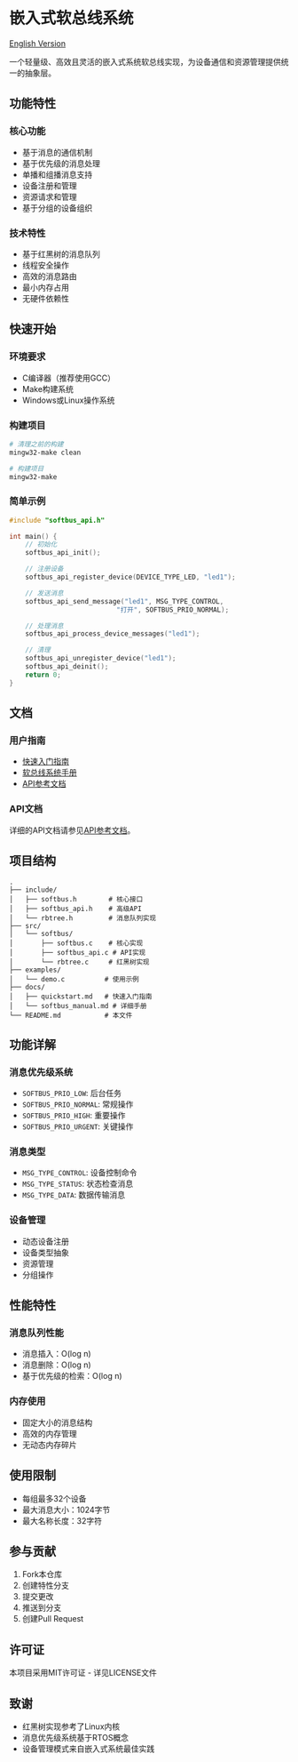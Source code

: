 # 嵌入式软总线系统

[English Version](README.md)

一个轻量级、高效且灵活的嵌入式系统软总线实现，为设备通信和资源管理提供统一的抽象层。

## 功能特性

### 核心功能
- 基于消息的通信机制
- 基于优先级的消息处理
- 单播和组播消息支持
- 设备注册和管理
- 资源请求和管理
- 基于分组的设备组织

### 技术特性
- 基于红黑树的消息队列
- 线程安全操作
- 高效的消息路由
- 最小内存占用
- 无硬件依赖性

## 快速开始

### 环境要求
- C编译器（推荐使用GCC）
- Make构建系统
- Windows或Linux操作系统

### 构建项目
```bash
# 清理之前的构建
mingw32-make clean

# 构建项目
mingw32-make
```

### 简单示例
```c
#include "softbus_api.h"

int main() {
    // 初始化
    softbus_api_init();

    // 注册设备
    softbus_api_register_device(DEVICE_TYPE_LED, "led1");

    // 发送消息
    softbus_api_send_message("led1", MSG_TYPE_CONTROL, 
                           "打开", SOFTBUS_PRIO_NORMAL);

    // 处理消息
    softbus_api_process_device_messages("led1");

    // 清理
    softbus_api_unregister_device("led1");
    softbus_api_deinit();
    return 0;
}
```

## 文档

### 用户指南
- [快速入门指南](docs/quickstart.md)
- [软总线系统手册](docs/softbus_manual.md)
- [API参考文档](docs/api_reference.md)

### API文档
详细的API文档请参见[API参考文档](docs/api_reference.md)。

## 项目结构
```
.
├── include/
│   ├── softbus.h        # 核心接口
│   ├── softbus_api.h    # 高级API
│   └── rbtree.h         # 消息队列实现
├── src/
│   └── softbus/
│       ├── softbus.c    # 核心实现
│       ├── softbus_api.c # API实现
│       └── rbtree.c     # 红黑树实现
├── examples/
│   └── demo.c          # 使用示例
├── docs/
│   ├── quickstart.md   # 快速入门指南
│   └── softbus_manual.md # 详细手册
└── README.md           # 本文件
```

## 功能详解

### 消息优先级系统
- `SOFTBUS_PRIO_LOW`: 后台任务
- `SOFTBUS_PRIO_NORMAL`: 常规操作
- `SOFTBUS_PRIO_HIGH`: 重要操作
- `SOFTBUS_PRIO_URGENT`: 关键操作

### 消息类型
- `MSG_TYPE_CONTROL`: 设备控制命令
- `MSG_TYPE_STATUS`: 状态检查消息
- `MSG_TYPE_DATA`: 数据传输消息

### 设备管理
- 动态设备注册
- 设备类型抽象
- 资源管理
- 分组操作

## 性能特性

### 消息队列性能
- 消息插入：O(log n)
- 消息删除：O(log n)
- 基于优先级的检索：O(log n)

### 内存使用
- 固定大小的消息结构
- 高效的内存管理
- 无动态内存碎片

## 使用限制
- 每组最多32个设备
- 最大消息大小：1024字节
- 最大名称长度：32字符

## 参与贡献
1. Fork本仓库
2. 创建特性分支
3. 提交更改
4. 推送到分支
5. 创建Pull Request

## 许可证
本项目采用MIT许可证 - 详见LICENSE文件

## 致谢
- 红黑树实现参考了Linux内核
- 消息优先级系统基于RTOS概念
- 设备管理模式来自嵌入式系统最佳实践 
